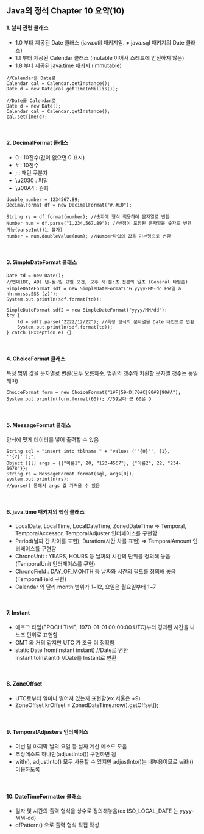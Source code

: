 Java의 정석 Chapter 10 요약(10)
---

#### 1. 날짜 관련 클래스
 - 1.0 부터 제공된 Date 클래스 (java.util 패키지임. ≠ java.sql 패키지의 Date 클래스)
 - 1.1 부터 제공된 Calendar 클래스 (mutable 이어서 스레드에 안전하지 않음)
 - 1.8 부터 제공된 java.time 패키지 (immutable)
 ```
 //Calendar를 Date로
 Calendar cal = Calendar.getInstance();
 Date d = new Date(cal.getTimeInMillis());

 //Date를 Calendar로
 Date d = new Date();
 Calendar cal = Calendar.getInstance();
 cal.setTime(d);
 ```
<br>

#### 2. DecimalFormat 클래스
 - 0 : 10진수(값이 없으면 0 표시)
 - \# : 10진수
 - ; : 패턴 구분자
 - \u2030 : 퍼밀
 - \u00A4 : 원화
 ```
 double number = 1234567.89;
 DecimalFormat df = new DecimalFormat("#.#E0");
 
 String rs = df.format(number); //숫자에 형식 적용하여 문자열로 반환
 Number num = df.parse("1,234,567.89"); //반점이 포함된 문자열을 숫자로 변환 가능(parseInt()는 불가)
 number = num.doubleValue(num); //Number타입의 값을 기본형으로 변환
 ```
<br>

#### 3. SimpleDateFormat 클래스
```
Date td = new Date();
//연대(BC, AD) 년-월-일 요일 오전, 오후 시:분:초.천분의 일초 (General 타임존)
SimpleDateFormat sdf = new SimpleDateFormat("G yyyy-MM-dd E요일 a hh:mm:ss.SSS (z)");
System.out.println(sdf.format(td));

SimpleDateFormat sdf2 = new SimpleDateFormat("yyyy/MM/dd");
try {
    td = sdf2.parse("2222/12/22"); //특정 형식의 문자열을 Date 타입으로 변환
    System.out.println(sdf.format(td));
} catch (Exception e) {}
```
<br>

#### 4. ChoiceFormat 클래스
 특정 범위 값을 문자열로 변환(모두 오름차순, 범위의 갯수와 치환할 문자열 갯수는 동일해야)
 ```
 ChoiceFormat form = new ChoiceFormat("1#F|59<D|70#C|80#B|90#A");
 System.out.println(form.format(60)); //59보다 큰 60은 D
 ```
<br>

#### 5. MessageFormat 클래스
 양식에 맞게 데이터를 넣어 출력할 수 있음
```
String sql = "insert into tblname " + "values (''{0}'', {1}, ''{2}'');";
Object [][] args = {{"이름1", 20, "123-4567"}, {"이름2", 22, "234-5678"}};
String rs = MessageFormat.format(sql, args[0]);
system.out.println(rs);
//parse() 통해서 args 값 가져올 수 있음
```
<br>

#### 6. java.time 패키지의 핵심 클래스
 - LocalDate, LocalTime, LocalDateTime, ZonedDateTime
   => Temporal, TemporalAccessor, TemporalAdjuster 인터페이스를 구현함
 - Period(날짜 간 차이를 표현), Duration(시간 차를 표현)
   => TemporalAmount 인터페이스를 구현함
 - ChronoUnit : YEARS, HOURS 등 날짜와 시간의 단위를 정의해 놓음(TemporalUnit 인터페이스를 구현)
 - ChronoField : DAY_OF_MONTH 등 날짜와 시간의 필드를 정의해 놓음(TemporalField 구현)
 - Calendar 와 달리 month 범위가 1~12, 요일은 월요일부터 1~7
<br>

#### 7. Instant
 - 에포크 타임(EPOCH TIME, 1970-01-01 00:00:00 UTC)부터 경과된 시간을 나노초 단위로 표현함
 - GMT 와 거의 같지만 UTC 가 조금 더 정확함
 - static Date from(Instant instant) //Date로 변환  
   Instant toInstant() //Date를 Instant로 변환
<br>

#### 8. ZoneOffset
 - UTC로부터 얼마나 떨어져 있는지 표현함(ex 서울은 +9)
 - ZoneOffset krOffset = ZonedDateTime.now().getOffset();
<br>

#### 9. TemporalAdjusters 인터페이스
 - 이번 달 마지막 날의 요일 등 날짜 계산 메소드 모음
 - 추상메소드 하나만(adjustInto()) 구현하면 됨
 - with(), adjustInto() 모두 사용할 수 있지만 adjustInto()는 내부용이므로 with() 이용하도록
<br>

#### 10. DateTimeFormatter 클래스
 - 일자 및 시간의 출력 형식을 상수로 정의해놓음(ex ISO_LOCAL_DATE 는 yyyy-MM-dd)
 - ofPattern() 으로 출력 형식 직접 작성
 <br>
